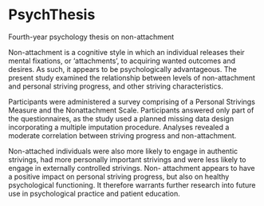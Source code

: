 # PsychThesis
Fourth-year psychology thesis on non-attachment

Non-attachment is a cognitive style in which an individual releases their mental fixations, or
‘attachments’, to acquiring wanted outcomes and desires. As such, it appears to be
psychologically advantageous. The present study examined the relationship between levels of
non-attachment and personal striving progress, and other striving characteristics. 

Participants were administered a survey comprising of a Personal Strivings Measure and the
Nonattachment Scale. Participants answered only part of the questionnaires, as the study used
a planned missing data design incorporating a multiple imputation procedure. Analyses
revealed a moderate correlation between striving progress and non-attachment. 

Non-attached individuals were also more likely to engage in authentic strivings, had more personally
important strivings and were less likely to engage in externally controlled strivings. Non-
attachment appears to have a positive impact on personal striving progress, but also on
healthy psychological functioning. It therefore warrants further research into future use in
psychological practice and patient education.
